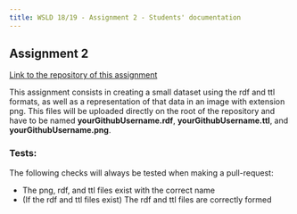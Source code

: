 ```yaml
---
title: WSLD 18/19 - Assignment 2 - Students' documentation
---
```


## Assignment 2

[Link to the repository of this assignment](https://github.com/WebServicesAndLinkedData/Assignment2)

This assignment consists in creating a small dataset using the rdf and ttl formats, as well as a representation of that data in an image with extension png. This files will be uploaded directly on the root of the repository and have to be named **yourGithubUsername.rdf**, **yourGithubUsername.ttl**, and **yourGithubUsername.png**.

### Tests:
The following checks will always be tested when making a pull-request:
* The png, rdf, and ttl files exist with the correct name
* (If the rdf and ttl files exist) The rdf and ttl files are correctly formed
